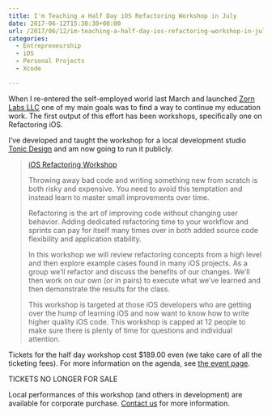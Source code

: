 ```yaml
---
title: I'm Teaching a Half Day iOS Refactoring Workshop in July
date: 2017-06-12T15:38:30+00:00
url: /2017/06/12/im-teaching-a-half-day-ios-refactoring-workshop-in-july/
categories:
  - Entrepreneurship
  - iOS
  - Personal Projects
  - Xcode

---
```

When I re-entered the self-employed world last March and launched [Zorn Labs LLC][1] one of my main goals was to find a way to continue my education work. The first output of this effort has been workshops, specifically one on Refactoring iOS.

I&#8217;ve developed and taught the workshop for a local development studio [Tonic Design][2] and am now going to run it publicly.

> [iOS Refactoring Workshop][3]
> 
> Throwing away bad code and writing something new from scratch is both risky and expensive. You need to avoid this temptation and instead learn to master small improvements over time.
> 
> Refactoring is the art of improving code without changing user behavior. Adding dedicated refactoring time to your workflow and sprints can pay for itself many times over in both added source code flexibility and application stability.
> 
> In this workshop we will review refactoring concepts from a high level and then explore example cases found in many iOS projects. As a group we&#8217;ll refactor and discuss the benefits of our changes. We&#8217;ll then work on our own (or in pairs) to execute what we&#8217;ve learned and then demonstrate the results for the class.
> 
> This workshop is targeted at those iOS developers who are getting over the hump of learning iOS and now want to know how to write higher quality iOS code. This workshop is capped at 12 people to make sure there is plenty of time for questions and individual attention.

Tickets for the half day workshop cost $189.00 even (we take care of all the ticketing fees). For more information on the agenda, see [the event page][3].

TICKETS NO LONGER FOR SALE

Local performances of this workshop (and others in development) are available for corporate purchase. [Contact us][4] for more information.

 [1]: http://zornlabs.com/
 [2]: https://tonicdesign.com/
 [3]: https://zornlabs.ticketleap.com/ios-refactoring-workshop/details
 [4]: mailto:zorn@zornlabs.com
